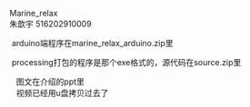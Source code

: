 Marine_relax  
朱歆宇 516202910009  
  
  arduino端程序在marine_relax_arduino.zip里  
  
  processing打包的程序是那个exe格式的，源代码在source.zip里  
    
    图文在介绍的ppt里  
    视频已经用u盘拷贝过去了

